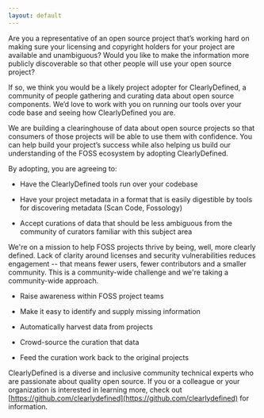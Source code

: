 ```yaml
---
layout: default
---
```


Are you a representative of an open source project that’s working hard
on making sure your licensing and copyright holders for your project
are available and unambiguous? Would you like to make the information
more publicly discoverable so that other people will use your open
source project?

If so, we think you would be a likely project adopter for
ClearlyDefined, a community of people gathering and curating data
about open source components. We’d love to work with you on running
our tools over your code base and seeing how ClearlyDefined you are.

We are building a clearinghouse of data about open source projects so
that consumers of those projects will be able to use them with
confidence. You can help build your project’s success while also
helping us build our understanding of the FOSS ecosystem by adopting
ClearlyDefined.

By adopting, you are agreeing to:

* Have the ClearlyDefined tools run over your codebase

* Have your project metadata in a format that is easily digestible by
  tools for discovering metadata (Scan Code, Fossology)

* Accept curations of data that should be less ambiguous from the
  community of curators familiar with this subject area

We're on a mission to help FOSS projects thrive by being, well, more
clearly defined. Lack of clarity around licenses and security
vulnerabilities reduces engagement -- that means fewer users, fewer
contributors and a smaller community. This is a community-wide
challenge and we're taking a community-wide approach.

* Raise awareness within FOSS project teams

* Make it easy to identify and supply missing information

* Automatically harvest data from projects

* Crowd-source the curation that data

* Feed the curation work back to the original projects

ClearlyDefined is a diverse and inclusive community technical experts
who are passionate about quality open source. If you or a colleague or
your organization is interested in learning more, check out
[https://github.com/clearlydefined](https://github.com/clearlydefined)
for information.

